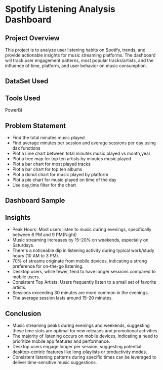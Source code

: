 # Spotify Listening Analysis Dashboard
## Project Overview
This project is to analyze user listening habits on Spotify, trends, and provide actionable insights for music streaming platforms. The dashboard will track user engagement patterns, most popular tracks/artists, and the influence of time, platform, and user behavior on music consumption.
## DataSet Used
      
## Tools Used
PowerBi
## Problem Statement
 - Find the total minutes music played 
 - Find average minutes per session and average sessions per day using dax functions
 - Plot a Line chart between total minutes music played vs month,year
 - Plot a tree map for top ten artists by minutes music played
 - Plot a bar chart for most played tracks
 - Plot a bar chart for top ten albums
 - Plot a donut chart for music played by platform
 - Plot a pie chart for music played on time of the day
 - Use day,time filter for the chart
## Dashboard Sample
## Insights
 - Peak Hours: Most users listen to music during evenings, specifically between 6 PM and 9 PM(Night)
 - Music streaming increases by 15–20% on weekends, especially on Saturdays.
 - There's a noticeable dip in listening activity during typical work/study hours (10 AM to 3 PM).
 - 70% of streams originate from mobile devices, indicating a strong preference for on-the-go listening.
 - Desktop users, while fewer, tend to have longer sessions compared to mobile users.
 - Consistent Top Artists: Users frequently listen to a small set of favorite artists.
 - Sessions exceeding 30 minutes are more common in the evenings.
 - The average session lasts around 15–20 minutes.
## Conclusion
 - Music streaming peaks during evenings and weekends, suggesting these time slots are optimal for new releases and promotional activities.
 - The majority of listening occurs on mobile devices, indicating a need to prioritize mobile app features and performance.
 - Desktop users engage longer per session, suggesting potential desktop-centric features like long-playlists or productivity modes.
 - Consistent listening patterns during specific times can be leveraged to deliver time-sensitive music suggestions.

